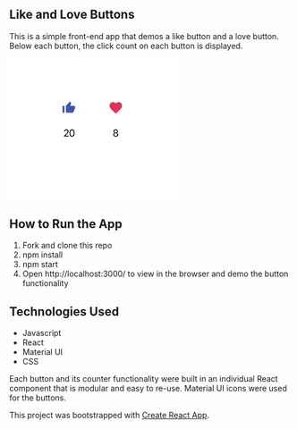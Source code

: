 

## Like and Love Buttons

This is a simple front-end app that demos a like button and a love button. Below each button, the click count on each button is displayed.

<p align="left">
<img src="public/main-view.png"
     alt="Main View"
     width="300px" height="auto" />
</p>

## How to Run the App
1. Fork and clone this repo
2. npm install
3. npm start
4. Open http://localhost:3000/ to view in the browser and demo the button functionality

## Technologies Used
- Javascript
- React
- Material UI
- CSS

Each button and its counter functionality were built in an individual React component that is modular and easy to re-use. Material UI icons were used for the buttons.

This project was bootstrapped with [Create React App](https://github.com/facebook/create-react-app).
